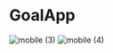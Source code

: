 # GoalApp
![mobile (3)](https://user-images.githubusercontent.com/101974539/226854481-901b3258-21b3-4122-a6cc-9a43a9674715.png)
![mobile (4)](https://user-images.githubusercontent.com/101974539/226854671-7ffd1c6f-55f5-4efc-b9d4-fc8a95215d1f.png)

